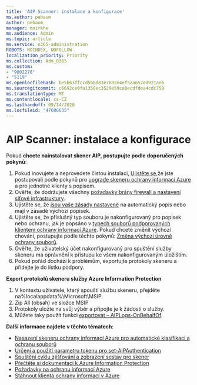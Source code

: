 ```yaml
---
title: 'AIP Scanner: instalace a konfigurace'
ms.author: pebaum
author: pebaum
manager: mnirkhe
ms.audience: Admin
ms.topic: article
ms.service: o365-administration
ROBOTS: NOINDEX, NOFOLLOW
localization_priority: Priority
ms.collection: Adm_O365
ms.custom:
- "9002278"
- "5119"
ms.openlocfilehash: be5b63ffccd5bbd83e7802e4ef5aa657ed921ae6
ms.sourcegitcommit: c6692ce0fa1358ec3529e59ca0ecdfdea4cdc759
ms.translationtype: MT
ms.contentlocale: cs-CZ
ms.lasthandoff: 09/14/2020
ms.locfileid: "47686635"
---
```

# <a name="aip-scanner-installation-and-configuration"></a>AIP Scanner: instalace a konfigurace

Pokud **chcete nainstalovat skener AIP, postupujte podle doporučených pokynů**:

1. Pokud inovujete a neprovedete čistou instalaci, [Ujistěte se,](https://docs.microsoft.com/azure/information-protection/rms-client/clientv2-admin-guide#upgrading-the-azure-information-protection-scanner)že jste postupovali podle pokynů pro [upgrade skeneru ochrany informací Azure](https://docs.microsoft.com/azure/information-protection/rms-client/client-admin-guide#upgrading-the-azure-information-protection-scanner) a pro jednotné klienty s popisem.
2. Ověřte, že dodržujete všechny [požadavky brány firewall a nastavení síťové infrastruktury](https://docs.microsoft.com/azure/information-protection/requirements#firewalls-and-network-infrastructure).
3. Ujistěte se, že [jsou vaše zásady nastavené](https://docs.microsoft.com/azure/information-protection/configure-policy) na automatický popis nebo mají v zásadě výchozí popisek.
4. Ujistěte se, že příslušný typ souboru je nakonfigurovaný pro popisek nebo ochranu, jak je popsáno v [typech souborů podporovaných klientem ochrany informací Azure](https://docs.microsoft.com/azure/information-protection/rms-client/client-admin-guide-file-types#supported-file-types-for-classification-and-protection). Pokud chcete změnit výchozí chování, postupujte podle těchto pokynů: [Změna výchozí úrovně ochrany souborů](https://docs.microsoft.com/azure/information-protection/rms-client/client-admin-guide-file-types#changing-the-default-protection-level-of-files).
5. Ověřte, že uživatelský účet nakonfigurovaný pro spuštění služby skeneru má oprávnění k přístupu ke všem nakonfigurovaným úložištím.
6. Pokud pořád dochází k problémům, exportujte protokoly skeneru a přidejte je do lístku podpory.

**Export protokolů skeneru služby Azure Information Protection**

1. V kontextu uživatele, který spouští službu skeneru, přejděte na%localappdata%\Microsoft\MSIP.
2. Zip All (obsah) ve složce MSIP
3. Protokoly uložte na svůj výběr a připojte je k žádosti o služby.
4. Můžete taky použít funkci [exportovat – AIPLogs-OnBehalfOf](https://docs.microsoft.com/powershell/module/azureinformationprotection/export-aiplogs?view=azureipps).

**Další informace najdete v těchto tématech**:
- [Nasazení skeneru ochrany informací Azure pro automatické klasifikaci a ochranu souborů](https://docs.microsoft.com/azure/information-protection/deploy-aip-scanner)
- [Určení a použití parametru tokenu pro set-AIPAuthentication](https://docs.microsoft.com/azure/information-protection/rms-client/client-admin-guide-powershell#specify-and-use-the-token-parameter-for-set-aipauthentication)
- [Spuštění cyklu zjišťování a zobrazení sestav pro skener](https://docs.microsoft.com/azure/information-protection/deploy-aip-scanner#run-a-discovery-cycle-and-view-reports-for-the-scanner)
- [Přečtěte si dokumentaci k Azure Information Protection](https://docs.microsoft.com/azure/information-protection/what-is-information-protection)
- [Požadavky na ochranu informací Azure](https://docs.microsoft.com/azure/information-protection/get-started/requirements)
- [Stáhnout klienta ochrany informací v Azure](https://www.microsoft.com/download/details.aspx?id=53018)
